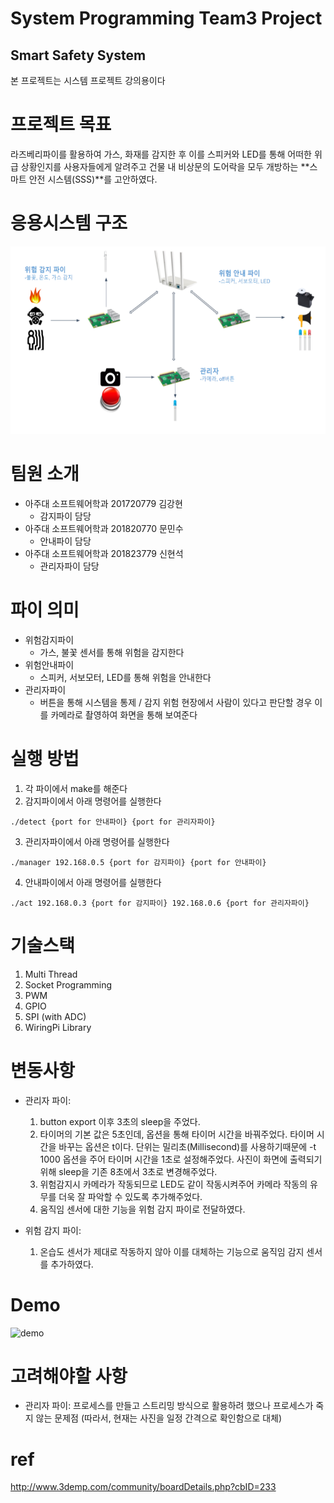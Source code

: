 # System Programming Team3 Project

## Smart Safety System
본 프로젝트는 시스템 프로젝트 강의용이다

# 프로젝트 목표
라즈베리파이를 활용하여 가스, 화재를 감지한 후 이를 스피커와 LED를 통해 어떠한 위급 상황인지를 사용자들에게 알려주고 건물 내 비상문의 도어락을 모두 개방하는 **스마트 안전 시스템(SSS)**를 고안하였다.

# 응용시스템 구조
<img src="./img/system.png" width="550px" height="300px">

# 팀원 소개
- 아주대 소프트웨어학과 201720779 김강현
    - 감지파이 담당
- 아주대 소프트웨어학과 201820770 문민수
    - 안내파이 담당
- 아주대 소프트웨어학과 201823779 신현석
    - 관리자파이 담당
    
# 파이 의미
- 위험감지파이
    - 가스, 불꽃 센서를 통해 위험을 감지한다
- 위험안내파이
    - 스피커, 서보모터, LED를 통해 위험을 안내한다
- 관리자파이
    - 버튼을 통해 시스템을 통제 / 감지 위험 현장에서 사람이 있다고 판단할 경우 이를 카메라로 촬영하여 화면을 통해 보여준다
 
# 실행 방법
1. 각 파이에서 make를 해준다
2. 감지파이에서 아래 명령어를 실행한다
```
./detect {port for 안내파이} {port for 관리자파이}
```
3. 관리자파이에서 아래 명령어를 실행한다
```
./manager 192.168.0.5 {port for 감지파이} {port for 안내파이}
```
4. 안내파이에서 아래 명령어를 실행한다
```
./act 192.168.0.3 {port for 감지파이} 192.168.0.6 {port for 관리자파이}
```

# 기술스택
1. Multi Thread
2. Socket Programming
3. PWM
4. GPIO
5. SPI (with ADC)
6. WiringPi Library

# 변동사항
- 관리자 파이: 
    1. button export 이후 3초의 sleep을 주었다.
    2. 타이머의 기본 값은 5초인데, 옵션을 통해 타이머 시간을 바꿔주었다. 타이머 시간을 바꾸는 옵션은 t이다. 단위는 밀리초(Millisecond)를 사용하기때문에 -t 1000 옵션을 주어 타이머 시간을 1초로 설정해주었다. 사진이 화면에 출력되기 위해 sleep을 기존 8초에서 3초로 변경해주었다. 
    3. 위험감지시 카메라가 작동되므로 LED도 같이 작동시켜주어 카메라 작동의 유무를 더욱 잘 파악할 수 있도록 추가해주었다.
    4. 움직임 센서에 대한 기능을 위험 감지 파이로 전달하였다.

- 위험 감지 파이:
    1. 온습도 센서가 제대로 작동하지 않아 이를 대체하는 기능으로 움직임 감지 센서를 추가하였다.

# Demo
![demo](./img/systemDemo.gif)

# 고려해야할 사항
- 관리자 파이: 프로세스를 만들고 스트리밍 방식으로 활용하려 했으나 프로세스가 죽지 않는 문제점 (따라서, 현재는 사진을 일정 간격으로 확인함으로 대체)

# ref
http://www.3demp.com/community/boardDetails.php?cbID=233
